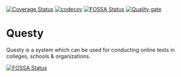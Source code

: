 [![Coverage Status](https://coveralls.io/repos/github/Promact/trappist/badge.svg?branch=development)](https://coveralls.io/github/Promact/trappist?branch=development)
[![codecov](https://codecov.io/gh/asif-khan17/trappist/branch/Unit-Testing-Client-Side/graph/badge.svg)](https://codecov.io/gh/asif-khan17/trappist)
[![FOSSA Status](https://app.fossa.com/api/projects/git%2Bgithub.com%2FPromact%2FQuesty.svg?type=shield)](https://app.fossa.com/projects/git%2Bgithub.com%2FPromact%2FQuesty?ref=badge_shield)
[![Quality gate](https://sonarcloud.io/api/project_badges/quality_gate?project=Promact_Questy)](https://sonarcloud.io/dashboard?id=Promact_Questy)

# Questy
Questy is a system which can be used for conducting online tests in colleges, schools &amp; organizations.

[![FOSSA Status](https://app.fossa.com/api/projects/git%2Bgithub.com%2FPromact%2FQuesty.svg?type=large)](https://app.fossa.com/projects/git%2Bgithub.com%2FPromact%2FQuesty?ref=badge_large)